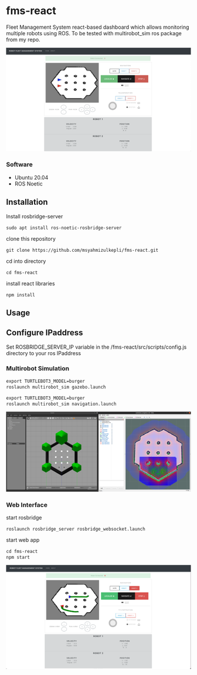 # fms-react
Fleet Management System react-based dashboard which allows monitoring multiple robots using ROS. To be tested with multirobot_sim ros package from my repo.

<img src="https://github.com/msyahmizulkepli/fms-react/blob/main/image.png">

### Software

- Ubuntu 20.04
- ROS Noetic

## Installation
Install rosbridge-server
```shell
sudo apt install ros-noetic-rosbridge-server
```
clone this repository 
```shell
git clone https://github.com/msyahmizulkepli/fms-react.git
```
cd into directory
```shell
cd fms-react
```
install react libraries
```shell
npm install
```


## Usage
## Configure IPaddress
Set ROSBRIDGE_SERVER_IP variable in the /fms-react/src/scripts/config.js directory to your ros IPaddress

### Multirobot Simulation

```shell
export TURTLEBOT3_MODEL=burger
roslaunch multirobot_sim gazebo.launch
```
```shell
export TURTLEBOT3_MODEL=burger
roslaunch multirobot_sim navigation.launch
```

<img src="https://github.com/msyahmizulkepli/fms-react/blob/main/image1.png">

### Web Interface
start rosbridge
```shell
roslaunch rosbridge_server rosbridge_websocket.launch
```
start web app
```shell
cd fms-react
npm start
```

<img src="https://github.com/msyahmizulkepli/fms-react/blob/main/image2.png">
